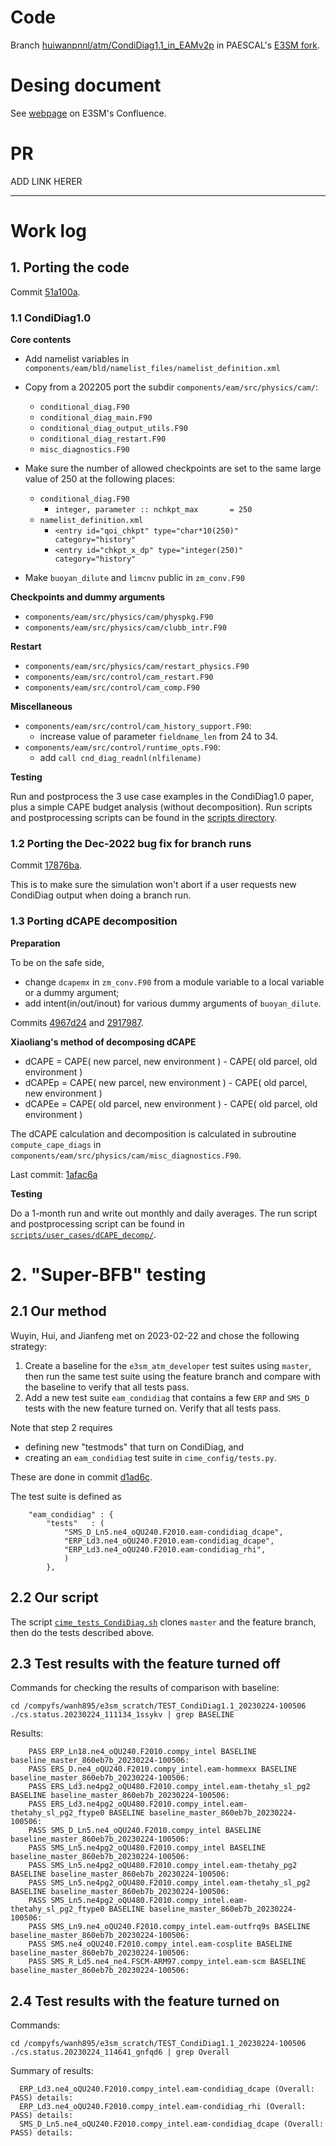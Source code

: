 # Code

Branch [huiwanpnnl/atm/CondiDiag1.1_in_EAMv2p](https://github.com/PAESCAL-SciDAC5/E3SM-fork/tree/huiwanpnnl/atm/CondiDiag1.1_in_EAMv2p) in PAESCAL's [E3SM fork](https://github.com/PAESCAL-SciDAC5/E3SM-fork).

# Desing document

See [webpage](https://acme-climate.atlassian.net/wiki/spaces/NGDAP/pages/3691741185/CondiDiag1.1+integration) on E3SM's Confluence.

# PR

ADD LINK HERER

---

# Work log

## 1. Porting the code

Commit [51a100a](https://github.com/PAESCAL-SciDAC5/E3SM-fork/commit/51a100a80e0f6a2d957c32ada835e1d371e84b37).

### 1.1 CondiDiag1.0

**Core contents**

- Add namelist variables in `components/eam/bld/namelist_files/namelist_definition.xml`

- Copy from a 202205 port the subdir `components/eam/src/physics/cam/`:
  - `conditional_diag.F90`
  - `conditional_diag_main.F90`
  - `conditional_diag_output_utils.F90`
  - `conditional_diag_restart.F90`
  - `misc_diagnostics.F90`

- Make sure the number of allowed checkpoints are set to the same large value of 250 at the following places:
  - `conditional_diag.F90`
     - `integer, parameter :: nchkpt_max       = 250`
  - `namelist_definition.xml`
     - `<entry id="qoi_chkpt" type="char*10(250)"  category="history"`
     - `<entry id="chkpt_x_dp" type="integer(250)"  category="history"` 

- Make `buoyan_dilute` and `limcnv` public in `zm_conv.F90`

**Checkpoints and dummy arguments**

- `components/eam/src/physics/cam/physpkg.F90`
- `components/eam/src/physics/cam/clubb_intr.F90`

**Restart**

- `components/eam/src/physics/cam/restart_physics.F90`
- `components/eam/src/control/cam_restart.F90`
- `components/eam/src/control/cam_comp.F90`

**Miscellaneous**

- `components/eam/src/control/cam_history_support.F90`:
   - increase value of parameter `fieldname_len` from 24 to 34.
- `components/eam/src/control/runtime_opts.F90`:
   - add `call cnd_diag_readnl(nlfilename)`

**Testing**

  Run and postprocess the 3 use case examples in the CondiDiag1.0 paper,
  plus a simple CAPE budget analysis (without decomposition).
  Run scripts and postprocessing scripts can be found in the [scripts directory](./scripts/use_cases/).

### 1.2 Porting the Dec-2022 bug fix for branch runs

Commit [17876ba](https://github.com/PAESCAL-SciDAC5/E3SM-fork/commit/17876ba3b940aa011e37b62a66143fb88f89ce6d).

This is to make sure the simulation won't abort if a user requests new CondiDiag output when doing a branch run.

### 1.3 Porting dCAPE decomposition

**Preparation**

  To be on the safe side, 
  - change `dcapemx` in `zm_conv.F90` from a module variable to a local variable or a dummy argument; 
  - add intent(in/out/inout) for various dummy arguments of `buoyan_dilute`.

Commits [4967d24](https://github.com/PAESCAL-SciDAC5/E3SM-fork/commit/4967d241491a68165e3dd8cd03e3bba3b7b63cb9) and [2917987](https://github.com/PAESCAL-SciDAC5/E3SM-fork/commit/2917987e4c4dc516d9576bda754f1a096bf0cb60).

**Xiaoliang's method of decomposing dCAPE**

   - dCAPE  = CAPE( new parcel, new environment ) - CAPE( old parcel, old environment )
   - dCAPEp = CAPE( new parcel, new environment ) - CAPE( old parcel, new environment )
   - dCAPEe = CAPE( old parcel, new environment ) - CAPE( old parcel, old environment )

   The dCAPE calculation and decomposition is calculated in subroutine `compute_cape_diags` in `components/eam/src/physics/cam/misc_diagnostics.F90`.
   
   Last commit: [1afac6a](https://github.com/PAESCAL-SciDAC5/E3SM-fork/commit/1afac6afb4cf60d9f6f742100e98aa25456175d6)
   
**Testing**

  Do a 1-month run and write out monthly and daily averages. The run script and postprocessing script can be found in [`scripts/user_cases/dCAPE_decomp/`](scripts/use_cases/dCAPE_decomp/). 

# 2. "Super-BFB" testing

## 2.1 Our method

Wuyin, Hui, and Jianfeng met on 2023-02-22 and chose the following strategy:

1. Create a baseline for the `e3sm_atm_developer` test suites using `master`, then run the same test suite using the feature branch and compare with the baseline to verify that all tests pass.
2. Add a new test suite `eam_condidiag` that contains a few `ERP` and `SMS_D` tests with the new feature turned on. Verify that all tests pass.

Note that step 2 requires 

- defining new "testmods" that turn on CondiDiag, and 
- creating an `eam_condidiag` test suite in `cime_config/tests.py`.

These are done in commit [d1ad6c](https://github.com/PAESCAL-SciDAC5/E3SM-fork/commit/d1ad6c6d5633a2875fd2fddeebe452b080ca6eb4).

The test suite is defined as

```
    "eam_condidiag" : {
        "tests"   : (
            "SMS_D_Ln5.ne4_oQU240.F2010.eam-condidiag_dcape",
            "ERP_Ld3.ne4_oQU240.F2010.eam-condidiag_dcape",
            "ERP_Ld3.ne4_oQU240.F2010.eam-condidiag_rhi",
            )
        },
```

## 2.2 Our script

The script [`cime_tests_CondiDiag.sh`](scripts/cime_tests/cime_tests_CondiDiag.sh) clones `master` and the feature branch, then do the tests described above.


## 2.3 Test results with the feature turned off

Commands for checking the results of comparison with baseline:

```
cd /compyfs/wanh895/e3sm_scratch/TEST_CondiDiag1.1_20230224-100506
./cs.status.20230224_111134_1ssykv | grep BASELINE
```

Results:

```
    PASS ERP_Ln18.ne4_oQU240.F2010.compy_intel BASELINE baseline_master_860eb7b_20230224-100506:
    PASS ERS_D.ne4_oQU240.F2010.compy_intel.eam-hommexx BASELINE baseline_master_860eb7b_20230224-100506:
    PASS ERS_Ld3.ne4pg2_oQU480.F2010.compy_intel.eam-thetahy_sl_pg2 BASELINE baseline_master_860eb7b_20230224-100506:
    PASS ERS_Ld3.ne4pg2_oQU480.F2010.compy_intel.eam-thetahy_sl_pg2_ftype0 BASELINE baseline_master_860eb7b_20230224-100506:
    PASS SMS_D_Ln5.ne4_oQU240.F2010.compy_intel BASELINE baseline_master_860eb7b_20230224-100506:
    PASS SMS_Ln5.ne4pg2_oQU480.F2010.compy_intel BASELINE baseline_master_860eb7b_20230224-100506:
    PASS SMS_Ln5.ne4pg2_oQU480.F2010.compy_intel.eam-thetahy_pg2 BASELINE baseline_master_860eb7b_20230224-100506:
    PASS SMS_Ln5.ne4pg2_oQU480.F2010.compy_intel.eam-thetahy_sl_pg2 BASELINE baseline_master_860eb7b_20230224-100506:
    PASS SMS_Ln5.ne4pg2_oQU480.F2010.compy_intel.eam-thetahy_sl_pg2_ftype0 BASELINE baseline_master_860eb7b_20230224-100506:
    PASS SMS_Ln9.ne4_oQU240.F2010.compy_intel.eam-outfrq9s BASELINE baseline_master_860eb7b_20230224-100506:
    PASS SMS.ne4_oQU240.F2010.compy_intel.eam-cosplite BASELINE baseline_master_860eb7b_20230224-100506:
    PASS SMS_R_Ld5.ne4_ne4.FSCM-ARM97.compy_intel.eam-scm BASELINE baseline_master_860eb7b_20230224-100506:
```


## 2.4 Test results with the feature turned on

Commands:

```
cd /compyfs/wanh895/e3sm_scratch/TEST_CondiDiag1.1_20230224-100506
./cs.status.20230224_114641_gnfqd6 | grep Overall
```

Summary of results:

```
  ERP_Ld3.ne4_oQU240.F2010.compy_intel.eam-condidiag_dcape (Overall: PASS) details:
  ERP_Ld3.ne4_oQU240.F2010.compy_intel.eam-condidiag_rhi (Overall: PASS) details:
  SMS_D_Ln5.ne4_oQU240.F2010.compy_intel.eam-condidiag_dcape (Overall: PASS) details:
```
